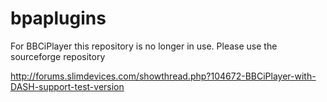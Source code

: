 # bpaplugins
For BBCiPlayer this repository is no longer in use.  Please use the sourceforge repository

http://forums.slimdevices.com/showthread.php?104672-BBCiPlayer-with-DASH-support-test-version
